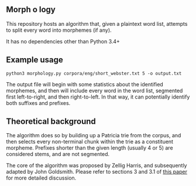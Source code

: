 ## Morph o logy

This repository hosts an algorithm that, given a plaintext word list,
attempts to split every word into morphemes (if any). 

It has no dependencies other than Python 3.4+

## Example usage

```python3 morphology.py corpora/eng/short_webster.txt 5 -o output.txt```

The output file will begin with some statistics about the identified morphemes,
and then will include every word in the word list, segmented first left-to-right,
and then right-to-left. In that way, it can potentially identify both suffixes and prefixes. 

## Theoretical background

The algorithm does so by building up a Patricia trie from the corpus,
and then selects every non-terminal chunk within the trie as a constituent morpheme.
Prefixes shorter than the given length (usually 4 or 5) are considered stems, 
and are not segmented.

The core of the algorithm was proposed by Zellig Harris, and subsequently adapted 
by John Goldsmith. Please refer to sections 3 and 3.1 of 
[this paper](https://people.cs.uchicago.edu/~jagoldsm/Papers/algorithm.pdf)
for more detailed discussion.


